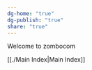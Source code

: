 ```yaml
---
dg-home: "true"
dg-publish: "true"
share: "true"
---
```

Welcome to zombocom

[[./Main Index|Main Index]]

